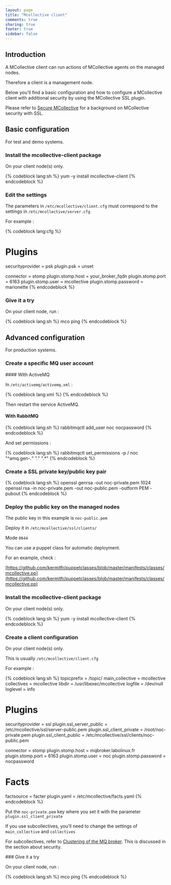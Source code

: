 ```yaml
---
layout: page
title: "Mcollective client"
comments: true
sharing: true
footer: true
sidebar: false 
---
```



## Introduction

A MCollective client can run actions of MCollective agents on the managed nodes.

Therefore a client is a management node.

Below you'll find a basic configuration and how to configure a MCollective 
client with additional security by using the MCollective SSL plugin.

Please refer to [Secure MCollective](http://www.kermit.fr/documentation/mcollective/ssl.html) for a background on MCollective security with SSL.


## Basic configuration

For test and demo systems.


### Install the mcollective-client package

On your client node(s) only.

{% codeblock lang:sh %}
yum -y install mcollective-client
{% endcodeblock %}


### Edit the settings

The parameters in `/etc/mcollective/client.cfg` must correspond to the settings
in `/etc/mcollective/server.cfg`

For example :

{% codeblock lang:cfg %}
# Plugins
securityprovider = psk
plugin.psk = unset

connector = stomp
plugin.stomp.host = your_broker_fqdn 
plugin.stomp.port = 6163
plugin.stomp.user = mcollective
plugin.stomp.password = marionette
{% endcodeblock %}

### Give it a try

On your client node, run :

{% codeblock lang:sh %}
mco ping
{% endcodeblock %}



## Advanced configuration

For production systems.

### Create a specific MQ user account

#### With ActiveMQ

In `/etc/activemq/activemq.xml` :

{% codeblock lang:xml %}
<simpleAuthenticationPlugin>
  <users>
    <!-- ... -->
    <authenticationUser username="noc" password="nocpassword"
                        groups="mcollective,admins,everyone"/>
  </users>
</simpleAuthenticationPlugin>
{% endcodeblock %}

Then restart the service ActiveMQ.


#### With RabbitMQ

{% codeblock lang:sh %}
rabbitmqctl add_user noc nocpassword
{% endcodeblock %}


And set permissions :

{% codeblock lang:sh %}
rabbitmqctl set_permissions -p / noc "^amq.gen-.*" ".*" ".*"
{% endcodeblock %}



### Create a SSL private key/public key pair

{% codeblock lang:sh %}
openssl genrsa -out noc-private.pem 1024
openssl rsa -in noc-private.pem -out noc-public.pem -outform PEM -pubout
{% endcodeblock %}


### Deploy the public key on the managed nodes

The public key in this example is `noc-public.pem`

Deploy it in  `/etc/mcollective/ssl/clients/`

Mode `0644`

You can use a puppet class for automatic deployment.

For an example, check :

[https://github.com/kermitfr/puppetclasses/blob/master/manifests/classes/mcollective.pp](https://github.com/kermitfr/puppetclasses/blob/master/manifests/classes/mcollective.pp)

### Install the mcollective-client package

On your client node(s) only.

{% codeblock lang:sh %}
yum -y install mcollective-client
{% endcodeblock %}


### Create a client configuration

On your client node(s) only.

This is usually `/etc/mcollective/client.cfg`

For example :

{% codeblock lang:sh %}
topicprefix = /topic/
main_collective = mcollective
collectives = mcollective
libdir = /usr/libexec/mcollective
logfile = /dev/null
loglevel = info

# Plugins
securityprovider = ssl
plugin.ssl_server_public = /etc/mcollective/ssl/server-public.pem
plugin.ssl_client_private = /root/noc-private.pem
plugin.ssl_client_public = /etc/mcollective/ssl/clients/noc-public.pem 

connector = stomp
plugin.stomp.host = mqbroker.labolinux.fr
plugin.stomp.port = 6163
plugin.stomp.user = noc 
plugin.stomp.password = nocpassword

# Facts
factsource = facter 
plugin.yaml = /etc/mcollective/facts.yaml
{% endcodeblock %}

Put the `noc-private.pem` key where you set it with the parameter
`plugin.ssl_client_private`

If you use subcollectives, you'll need to change the settings of
`main_collective` and `collectives`

For subcollectives, refer to [Clustering of the MQ broker](http://www.kermit.fr/documentation/mcollective/cluster.html). This is discussed in the section about security.


### Give it a try

On your client node, run :

{% codeblock lang:sh %}
mco ping
{% endcodeblock %}



